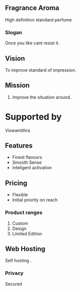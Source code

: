 ## Fragrance Aroma
High definition standard perfume 
### Slogan
Once you like cant resist it.
## Vision
To improve standard of impression.
## Mission
1. Improve the situation around.
# Supported by
Viswamithra 
## Features
* Finest flavours
* Smooth Sense
* Inteligent activation
## Pricing
* Flexible
* Initial priority on reach
### Product ranges
1. Custom
1. Design
1. Limited Edition
## Web Hosting
Self hosting .
### Privacy
Secured
